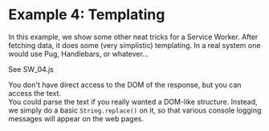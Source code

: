 # Example 4: Templating

In this example, we show some other neat tricks for a Service Worker.
After fetching data, it does some (very simplistic) templating.  In a real
system one would use Pug, Handlebars, or whatever...

See SW_04.js

You don't have direct access to the DOM of the response, but you can access the text.  
You could parse the text if you really wanted a DOM-like structure.
Instead, we simply do a basic `String.replace()` on it, so that various console logging messages will appear on the web pages.
